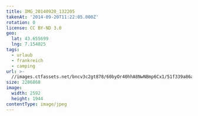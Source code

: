```yaml
---
title: IMG_20140920_132205
takenAt: '2014-09-20T11:22:05.000Z'
rotation: 0
license: CC BY-ND 3.0
geo:
  lat: 43.655699
  lng: 7.154025
tags:
  - urlaub
  - frankreich
  - camping
url: >-
  //images.ctfassets.net/bncv3c2gt878/60byOr40hhA8NwNBmp6Cx1/51f339a86a3c5073eb15f76939ede529/img_20140920_132205_28208840152_o
size: 2286868
image:
  width: 2592
  height: 1944
contentType: image/jpeg
---
```


